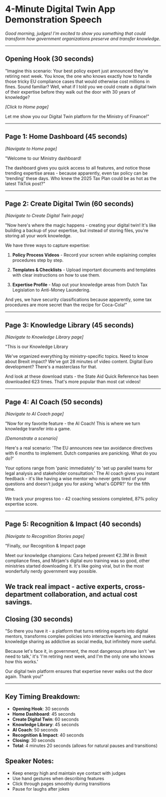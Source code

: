 # 4-Minute Digital Twin App Demonstration Speech

*Good morning, judges! I'm excited to show you something that could transform how government organizations preserve and transfer knowledge.*

---

## Opening Hook (30 seconds)
"Imagine this scenario: Your best policy expert just announced they're retiring next week. You know, the one who knows exactly how to handle those tricky EU compliance cases that would otherwise cost millions in fines. Sound familiar? Well, what if I told you we could create a digital twin of their expertise before they walk out the door with 30 years of knowledge? 

*[Click to Home page]*

Let me show you our Digital Twin platform for the Ministry of Finance!"

---

## Page 1: Home Dashboard (45 seconds)
*[Navigate to Home page]*

"Welcome to our Ministry dashboard!

The dashboard gives you quick access to all features, and notice those trending expertise areas - because apparently, even tax policy can be 'trending' these days. Who knew the 2025 Tax Plan could be as hot as the latest TikTok post?"

---

## Page 2: Create Digital Twin (60 seconds)
*[Navigate to Create Digital Twin page]*

"Now here's where the magic happens - creating your digital twin! It's like building a backup of your expertise, but instead of storing files, you're storing all your work knowledge.

We have three ways to capture expertise:
1. **Policy Process Videos** - Record your screen while explaining complex procedures step by step.

2. **Templates & Checklists** - Upload important documents and templates with clear instructions on how to use them.

3. **Expertise Profile** - Map out your knowledge areas from Dutch Tax Legislation to Anti-Money Laundering.

And yes, we have security classifications because apparently, some tax procedures are more secret than the recipe for Coca-Cola!"

---

## Page 3: Knowledge Library (45 seconds)
*[Navigate to Knowledge Library page]*

"This is our Knowledge Library 

We've organized everything by ministry-specific topics. Need to know about Brexit impact? We've got 28 minutes of video content. Digital Euro development? There's a masterclass for that.

And look at these download stats - the State Aid Quick Reference has been downloaded 623 times. That's more popular than most cat videos! 

---

## Page 4: AI Coach (50 seconds)
*[Navigate to AI Coach page]*

"Now for my favorite feature - the AI Coach! This is where we turn knowledge transfer into a game. 

*[Demonstrate a scenario]*

Here's a real scenario: 'The EU announces new tax avoidance directives with 6 months to implement. Dutch companies are panicking. What do you do?'

Your options range from 'panic immediately' to 'set up parallel teams for legal analysis and stakeholder consultation.' The AI coach gives you instant feedback - it's like having a wise mentor who never gets tired of your questions and doesn't judge you for asking 'what's GDPR?' for the fifth time.

We track your progress too - 42 coaching sessions completed, 87% policy expertise score. 

---

## Page 5: Recognition & Impact (40 seconds)
*[Navigate to Recognition Stories page]*

"Finally, our Recognition & Impact page 

Meet our knowledge champions: Cara helped prevent €2.3M in Brexit compliance fines, and Mirjam's digital euro training was so good, other ministries started downloading it. It's like going viral, but in the most wonderfully nerdy government way possible.

We track real impact - active experts, cross-department collaboration, and actual cost savings. 
---

## Closing (30 seconds)
"So there you have it - a platform that turns retiring experts into digital mentors, transforms complex policies into interactive learning, and makes knowledge sharing as addictive as social media, but infinitely more useful.

Because let's face it, in government, the most dangerous phrase isn't 'we need to talk,' it's 'I'm retiring next week, and I'm the only one who knows how this works.'

Our digital twin platform ensures that expertise never walks out the door again. Thank you!"

---

## Key Timing Breakdown:
- **Opening Hook**: 30 seconds
- **Home Dashboard**: 45 seconds  
- **Create Digital Twin**: 60 seconds
- **Knowledge Library**: 45 seconds
- **AI Coach**: 50 seconds
- **Recognition & Impact**: 40 seconds
- **Closing**: 30 seconds
- **Total**: 4 minutes 20 seconds (allows for natural pauses and transitions)

## Speaker Notes:
- Keep energy high and maintain eye contact with judges
- Use hand gestures when describing features
- Click through pages smoothly during transitions
- Pause for laughs after jokes

